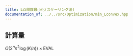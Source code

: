 ```yaml
---
title: L凸関数最小化(スケーリング法)
documentation_of: ../../src/Optimization/min_Lconvex.hpp
---
```

## 計算量
$O(2^n n^2 \log (K/n)) \times \mathrm{EVAL}$